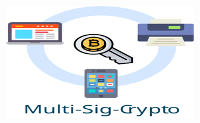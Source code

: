 <a href="http://www.multisigcrypto.com">
  <img src="readMeArt/art/logo.svg" width="100%" height="300">
</a>
